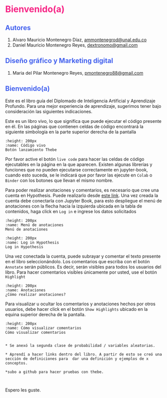 # <span style="color:#F72585">Bienvenido(a)</span>
## <span style="color:#4361EE">Autores</span>

1.  Alvaro Mauricio Montenegro Díaz, ammontenegrod@unal.edu.co
2. Daniel Mauricio Montenegro Reyes, dextronomo@gmail.com

##  <span style="color:#4361EE">Diseño gráfico y Marketing digital</span>


1. Maria del Pilar Montenegro Reyes, pmontenegro88@gmail.com

##  <span style="color:#4361EE">Bienvenido(a)</span>

Este es el libro guía del Diplomado de Inteligencia Artificial y Aprendizaje Profundo. Para una mejor experiencia de aprendizaje, sugerimos tener bajo consideración las siguientes indicaciones.

Este es un libro vivo, lo que significa que puede ejecutar el código presente en él. En las páginas que contienen celdas de código encontrará la siguiente simbología  en la parte superior derecha de la pantalla 

```{figure} https://raw.githubusercontent.com/Yesenia-AriasC/PRT/master/THEBE_BOTON.png
:height: 200px
:name: Código vivo
Botón lanzamiento Thebe
```
Por favor active el botón `live code` para hacer las celdas de código ejecutables en la página en la que aparecen. Existen algunas librerías y funciones que no pueden ejecutarse correctamente en jupyter-book, cuando esto suceda, se le indicará que por favor las ejecute en `Colab` o `Binder` con los botones que llevan el mismo nombre.

Para poder realizar anotaciones y comentarios, es necesario que cree una cuenta en Hypothesis. Puede realizarlo desde [este link](https://hypothes.is/signup). Una vez creada la cuenta debe conectarla con Jupyter Book, para esto despliegue el menú de anotaciones con la flecha hacia la izquierda ubicada en la tabla de contenidos, haga click en `Log in` e ingrese los datos solicitados
```{figure} https://raw.githubusercontent.com/Yesenia-AriasC/book_pruebas/Venus/MenuAnotaci%C3%B3n.png
:height: 200px
:name: Menú de anotaciones
Menú de anotaciones
```
```{figure} https://raw.githubusercontent.com/Yesenia-AriasC/book_pruebas/Venus/Login.png
:height: 200px
:name: Log in Hypothesis
Log in Hypothesis
```

Una vez conectada la cuenta, puede subrayar y comentar el texto presente en el libro seleccionándolo. Los comentarios que escriba con el botón `Annotate` serán públicos. Es decir, serán visibles para todos los usuarios del libro. Para hacer comentarios visibles únicamente por usted, use el botón `Highlight`
```{figure} https://raw.githubusercontent.com/Yesenia-AriasC/book_pruebas/Venus/Anotaciones.png
:height: 200px
:name: Anotaciones
¿Cómo realizar anotaciones?
```
Para visualizar u ocultar los comentarios y anotaciones hechos por otros usuarios, debe hacer click en el botón `Show Highlights` ubicado en la equina superior derecha de la pantalla.


```{figure} https://raw.githubusercontent.com/Yesenia-AriasC/book_pruebas/Venus/Highlights.png
:height: 200px
:name: Cómo visualizar comentarios
Cómo visualizar comentarios
```
```{admonition} Cambios realizados

* Se anexó la segunda clase de probabilidad / variables aleatorias.

* Aprendí a hacer links dentro del libro. A partir de esto se creó una sección de definiciones para  dar una definición y ejemplos de x conceptos.

*subo a github para hacer pruebas con thebe.



```
Espero les guste.



